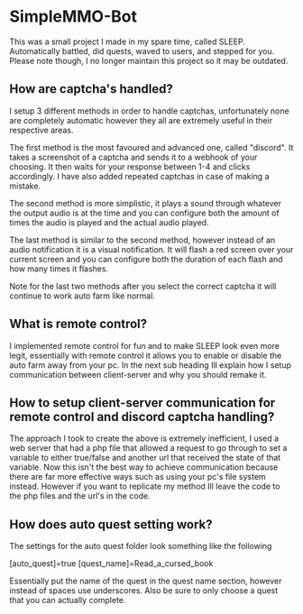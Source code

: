 # SimpleMMO-Bot

This was a small project I made in my spare time, called SLEEP. Automatically battled, did quests, waved to users, and stepped for you.
Please note though, I no longer maintain this project so it may be outdated. 

## How are captcha's handled?

I setup 3 different methods in order to handle captchas, unfortunately none are completely automatic however they all are extremely useful in their respective areas.

The first method is the most favoured and advanced one, called "discord". It takes a screenshot of a captcha and sends it to a webhook of your choosing. It then waits for your response between 1-4 and clicks accordingly. I have also added repeated captchas in case of making a mistake.

The second method is more simplistic, it plays a sound through whatever the output audio is at the time and you can configure both the amount of times the audio is played and the actual audio played.

The last method is similar to the second method, however instead of an audio notification it is a visual notification. It will flash a red screen over your current screen and you can configure both the duration of each flash and how many times it flashes. 

Note for the last two methods after you select the correct captcha it will continue to work auto farm like normal.

## What is remote control?

I implemented remote control for fun and to make SLEEP look even more legit, essentially with remote control it allows you to enable or disable the auto farm away from your pc. In the next sub heading Ill explain how I setup communication between client-server and why you should remake it.

## How to setup client-server communication for remote control and discord captcha handling?

The approach I took to create the above is extremely inefficient, I used a web server that had a php file that allowed a request to go through to set a variable to either true/false and another url that received the state of that variable. Now this isn't the best way to achieve communication because there are far more effective ways such as using your pc's file system instead. However if you want to replicate my method Ill leave the code to the php files and the url's in the code.

## How does auto quest setting work?

The settings for the auto quest folder look something like the following

[auto_quest]=true
[quest_name]=Read_a_cursed_book

Essentially put the name of the quest in the quest name section, however instead of spaces use underscores. Also be sure to only choose a quest that you can actually complete.

